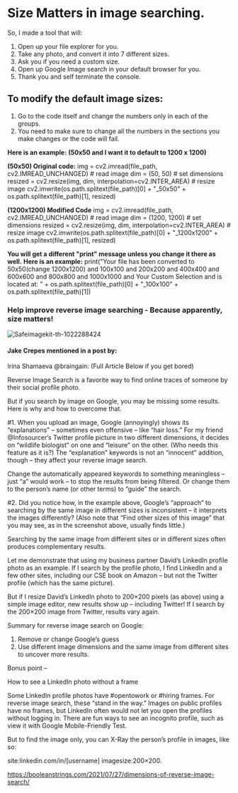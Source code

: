 # Size Matters in image searching.
So, I made a tool that will:
1. Open up your file explorer for you.
2. Take any photo, and convert it into 7 different sizes.
3. Ask you if you need a custom size.
4. Open up Google Image search in your default browser for you.
5. Thank you and self terminate the console.

## To modify the default image sizes:
1. Go to the code itself and change the numbers only in each of the groups.
2. You need to make sure to change all the numbers in the sections you make changes or the code will fail.

**Here is an example:**
**(50x50 and I want it to default to 1200 x 1200)**

**(50x50) Original code:**
img = cv2.imread(file_path, cv2.IMREAD_UNCHANGED) # read image
dim = (50, 50) # set dimensions
resized = cv2.resize(img, dim, interpolation=cv2.INTER_AREA) # resize image
cv2.imwrite(os.path.splitext(file_path)[0] + "_50x50" + os.path.splitext(file_path)[1], resized)

**(1200x1200) Modified Code**
img = cv2.imread(file_path, cv2.IMREAD_UNCHANGED) # read image
dim = (1200, 1200) # set dimensions
resized = cv2.resize(img, dim, interpolation=cv2.INTER_AREA) # resize image
cv2.imwrite(os.path.splitext(file_path)[0] + "_1200x1200" + os.path.splitext(file_path)[1], resized)

**You will get a different "print" message unless you change it there as well.**
**Here is an example:**
print("Your file has been converted to 50x50(change 1200x1200) and 100x100 and 200x200 and 400x400 and 600x600 and 800x800 and 1000x1000 and Your Custom Selection and is located at: " + os.path.splitext(file_path)[0] + "_100x100" + os.path.splitext(file_path)[1])

### Help improve reverse image searching - Because apparently, size matters!

![Safeimagekit-th-1022288424](https://user-images.githubusercontent.com/43219706/173714284-72763e0b-19e5-4e51-866d-d743e082efc9.jpg)

#### Jake Crepes mentioned in a post by:
Irina Shamaeva
@braingain:
(Full Article Below if you get bored)

Reverse Image Search is a favorite way to find online traces of someone by their social profile photo.

But if you search by image on Google, you may be missing some results. Here is why and how to overcome that.

#1. When you upload an image, Google (annoyingly) shows its “explanations” – sometimes even offensive – like “hair loss.” For my friend @Infosourcer‘s Twitter profile picture in two different dimensions, it decides on “wildlife biologist” on one and “leisure” on the other. (Who needs this feature as it is?)
The “explanation” keywords is not an “innocent” addition, though – they affect your reverse image search.

Change the automatically appeared keywords to something meaningless – just “a” would work – to stop the results from being filtered. Or change them to the person’s name (or other terms) to “guide” the search.

#2. Did you notice how, in the example above, Google’s “approach” to searching by the same image in different sizes is inconsistent – it interprets the images differently? (Also note that “Find other sizes of this image” that you may see, as in the screenshot above, usually finds little.)

Searching by the same image from different sites or in different sizes often produces complementary results.

Let me demonstrate that using my business partner David’s LinkedIn profile photo as an example.
If I search by the profile photo, I find LinkedIn and a few other sites, including our CSE book on Amazon – but not the Twitter profile (which has the same picture).

But if I resize David’s LinkedIn photo to 200×200 pixels (as above) using a simple image editor, new results show up – including Twitter! If I search by the 200×200 image from Twitter, results vary again.

Summary for reverse image search on Google:

1. Remove or change Google’s guess
2. Use different image dimensions and the same image from different sites to uncover more results.

Bonus point –

How to see a LinkedIn photo without a frame

Some LinkedIn profile photos have #opentowork or #hiring frames. For reverse image search, these “stand in the way.” Images on public profiles have no frames, but LinkedIn often would not let you open the profiles without logging in. There are fun ways to see an incognito profile, such as view it with Google Mobile-Friendly Test.

But to find the image only, you can X-Ray the person’s profile in images, like so:

site:linkedin.com/in/[username] imagesize:200×200.


https://booleanstrings.com/2021/07/27/dimensions-of-reverse-image-search/
